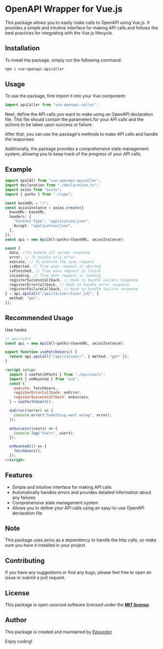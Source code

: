 # **OpenAPI Wrapper for Vue.js**

This package allows you to easily make calls to OpenAPI using Vue.js. It provides a simple and intuitive interface for making API calls and follows the best practices for integrating with the Vue.js lifecycle.

## **Installation**

To install the package, simply run the following command:

```bash
npm i vue-openapi-apicaller
```

## **Usage**

To use the package, first import it into your Vue component:

```jsx
import apiCaller from "vue-openapi-caller";
```

Next, define the API calls you want to make using an OpenAPI declaration file. This file should contain the parameters for your API calls and the actions to be taken upon success or failure.

After that, you can use the package's methods to make API calls and handle the responses:

Additionally, the package provides a comprehensive state management system, allowing you to keep track of the progress of your API calls.

## **Example**

```ts
import apiCAll from "vue-openapi-apicaller";
import declaration from "./declaration.ts";
import axios from "axios";
import { paths } from "./type";

const baseURL = "/";
const axiosInstance = axios.create({
  baseURL: baseURL,
  headers: {
    "Content-Type": "application/json",
    Accept: "application/json",
  },
});
const api = new ApiCAll<paths>(baseURL, axiosInstance);

const {
  data, //To handle all server response
  error, // To handle only error
  execute, // To execute the ajax request
  isAborted, // True when request is aborted
  isFinished, // True when request is finish
  isLoading, // True when request is loading
  registerSuccessCallback, // Hook to handle success response
  registerErrorCallback, // Hook to handle error response
  registerFailureCallback, // Hook to handle failure response
} = api.apiCall("/api/v1/user/{user_id}", {
  method: "get",
});
```

## **Recommended Usage**

Use hooks

```ts
// api/users
const api = new ApiCAll<paths>(baseURL, axiosInstance);

export function useFetchUsers() {
  return api.apiCall("/api/v1/user/", { method: "get" });
}
```

```html
<script setup>
  import { useFetchPosts } from "./api/users";
  import { onMounted } from "vue";
  const {
    execute: fetchUsers,
    registerErrorCallback: onError,
    registerSuccessCallback: onSuccess,
  } = useFecthUsers();

  onError((error) => {
    console.error("Something went wrong", error);
  });

  onSuccess((users) => {
    console.log("Users", users);
  });

  onMounted(() => {
    fetchUsers();
  });
</script>
```

## **Features**

- Simple and intuitive interface for making API calls
- Automatically handles errors and provides detailed information about any failures
- Comprehensive state management system
- Allows you to define your API calls using an easy-to-use OpenAPI declaration file

## **Note**

This package uses axios as a dependency to handle the http calls, so make sure you have it installed in your project.

## **Contributing**

If you have any suggestions or find any bugs, please feel free to open an issue or submit a pull request.

## **License**

This package is open-sourced software licensed under the **[MIT license](https://opensource.org/licenses/MIT)**.

## **Author**

This package is created and maintained by [Epoundor](https://github.com/epoundor)

Enjoy coding!
